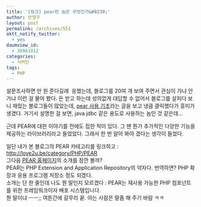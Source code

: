 ```yaml
---
title: '[링크] pear란 놈은 무엇인가&#8230;'
author: 안형우
layout: post
permalink: /archives/551
aktt_notify_twitter:
  - yes
daumview_id:
  - 36961812
categories:
  - 서버단
tags:
  - PHP
---
```

설문조사하면 만 원 준다길래 &nbsp;응했는데, 블로그를 20여 개 보여 주면서 관심이 가냐 안 가냐 이런 걸 물어 봤다. 돈 받고 하는데 성의없게 대답할 수 없어서 블로그를 살피다 보니 재밌는 블로그들이 많았는데, <a href="http://love2u.be/25" target="_blank">pear 사용 기초</a>라는 글을 보고 냉큼 클릭했다가 흥미가 생겼다. 거기서 설명한 걸 보면, java jdbc 같은 용도로 사용하는 놈인 것 같은데&#8230; <div>
  근데 PEAR에 대한 이야기를 전에도 접한 적이 있다. 그 땐 뭔가 추가적인 다양한 기능을 제공하는 라이브러리라고 들었었다. 그래서 한 번 알아 봐야 겠다는 생각이 들었다.
</div>

<div>
  일단 내가 본 블로그의 PEAR 카테고리를 링크하고 : <a href="http://love2u.be/category/PHP/PEAR">http://love2u.be/category/PHP/PEAR</a>
</div>

<div>
  그다음 <a href="http://pear.php.net/" target="_blank">PEAR 홈페이지</a>의 소개를 잠깐 볼까?
</div>

<div>
  PEAR는 PHP Extension and Application Repository의 약자다. 번역하면? PHP 확장과 응용 프로그램 저장소 정도 되겠다.
</div>

<div>
  소개는 단 한 줄인데 나도 뭔 말인지 모르겠다 : PEAR는 재사용 가능한 PHP 컴포넌트를 위한 프레임워크이자 배포 시스템입니다.
</div>

<div>
  뭔 말이냐 ㅡㅡ;; 여튼간에 갈무리 끝. 아는 사람은 말좀 해 주기 바람 ㅋㅋ
</div>